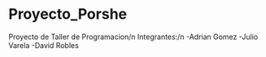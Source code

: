 # Proyecto_Porshe
Proyecto de Taller de Programacion/n
Integrantes:/n
            -Adrian Gomez
            -Julio Varela
            -David Robles
